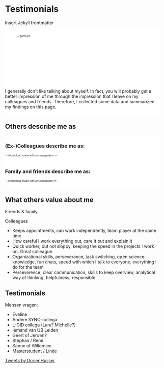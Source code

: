 # Testimonials

Insert Jekyll frontmatter



<html><head>

<html>
    <head>
        <meta name="viewport" content="width-device-width, initial-scale=1"></meta>
        <style>
            img{border-radius: 50%;}
        </style>
    </head>
</html>

<html>
<body>







<div class="row">
  <div class="column" style="background-color:#FFFFFF;">
    <p style="text-align:left;"><img src="img/nov2020_squarebw2.jpg" alt="Profile picture" style="width:200px; zoom:75%"></p>
  </div>
  <div class="column" style="background-color:#FFFFFF;">
      <p>I generally don't like talking about myself. In fact, you will probably get a better impression of me through the impression that I leave on my colleagues and friends. Therefore, I collected some data and summarized my findings on this page.
    </div> </div>



## Others describe me as

<div class="row">
  <div class="column" style="background-color:#FFFFFF;">
    <p><h3>(Ex-)Colleagues describe me as:</h3></p>
      <p><img src="img/wordcloudcolleagues.JPG" style="zoom:60%;" alt="Wordcloud made with answergarden.ch;" title="Words that colleagues associate with me" /></p>
  </div>
  <div class="column" style="background-color:#FFFFFF;">
      <p><h3>Family and friends describe me as:</h3></p>
      <p><img src="img/wordcloudcolleagues.JPG" style="zoom:60%;" alt="Wordcloud made with answergarden.ch;" title="Words that family and friends associate with me" /></p>
    </div> </div>



## What others value about me

Friends & family

Colleagues

- Keeps appointments, can work independently, team player at the same time
- How careful I work everything out, care it out and explain it
- Quick worker, but not sloppy, keeping the speed in the projects I work on. Great colleague.
- Organizational skills, perseverance, task switching, open science knowledge, fun chats, speed with which I talk to everyone, everything I do for the team
- Perseverence, clear communication, skills to keep overview, analytical way of thinking, helpfulness, responsible



## Testimonials

Mensen vragen:

- Eveline
- Andere SYNC-collega
- L-CID collega (Lara? Michelle?)
- Iemand van UB Leiden
- Geert of Jeroen?
- Stephan / Remi
- Sanne of Willemien
- Masterstudent / Linde





<a class="twitter-timeline" data-lang="en" data-width="250" data-height="350" data-theme="light" href="https://twitter.com/DorienHuijser?ref_src=twsrc%5Etfw">Tweets by DorienHuijser</a> <script async src="https://platform.twitter.com/widgets.js" charset="utf-8"></script>

</body>    
</html>